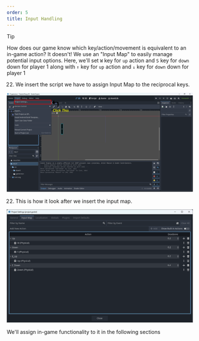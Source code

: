 ```yaml
---
order: 5
title: Input Handling
---
```


> [!TIP]
> How does our game know which key/action/movement is equivalent to an in-game action? It doesn't! We use an "Input Map" to easily manage potential input options. Here, we'll set `W` key for `up` action and `S` key for `down` down for player 1 along with  `↑` key for `up` action and `↓` key for `down` down for player 1

22. We insert the script we have to assign Input Map to the reciprocal keys.

![Assign Input Map](./assets/scene/22.png)

22. This is how it look after we insert the input map.

![Assign Input Map](./assets/scene/22a.png)

We'll assign in-game functionality to it in the following sections